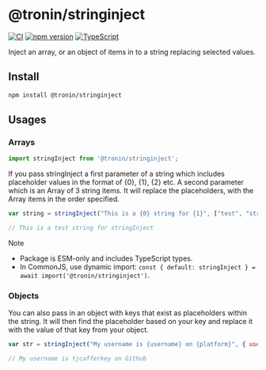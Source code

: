 # @tronin/stringinject

[![CI](https://github.com/tjcafferkey/stringinject/workflows/CI/badge.svg)](https://github.com/tjcafferkey/stringinject/actions)
[![npm version](https://badge.fury.io/js/@tronin%2Fstringinject.svg)](https://badge.fury.io/js/@tronin%2Fstringinject)
[![TypeScript](https://img.shields.io/badge/TypeScript-Ready-blue.svg)](https://www.typescriptlang.org/)

Inject an array, or an object of items in to a string replacing selected values.

## Install ##

``` bash
npm install @tronin/stringinject
```

## Usages ##

### Arrays ###

```javascript
import stringInject from '@tronin/stringinject';
```

If you pass stringInject a first parameter of a string which includes placeholder values in the format of {0}, {1}, {2} etc. A second parameter which is an Array of 3 string items. It will replace the placeholders, with the Array items in the order specified.

```javascript
var string = stringInject("This is a {0} string for {1}", ["test", "stringInject"]);

// This is a test string for stringInject
```

Note
- Package is ESM-only and includes TypeScript types.
- In CommonJS, use dynamic import: `const { default: stringInject } = await import('@tronin/stringinject')`.

### Objects ###

You can also pass in an object with keys that exist as placeholders within the string. It will then find the placeholder based on your key and replace it with the value of that key from your object.

```javascript
var str = stringInject("My username is {username} on {platform}", { username: "tjcafferkey", platform: "GitHub" });

// My username is tjcafferkey on Github
```
